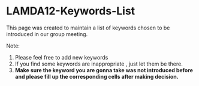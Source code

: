 # LAMDA12-Keywords-List
This page was created to maintain a list of keywords chosen to be introduced in our group meeting.

Note:
1. Please feel free to add new keywords
2. If you find some keywords are inappropriate , just let them be there.
3. **Make sure the keyword you are gonna take was not introduced before and please fill up the corresponding cells after making decision.**
